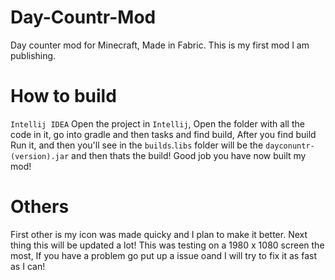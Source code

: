 # Day-Countr-Mod
Day counter mod for Minecraft, Made in Fabric.
This is my first mod I am publishing.
# How to build
`Intellij IDEA` 
Open the project in `Intellij`, Open the folder with all the code in it, go into gradle and then tasks and find build, 
After you find build Run it, and then you'll see in the `builds`.`libs` folder will be the `dayconuntr-(version).jar` and then thats the build!
Good job you have now built my mod!
# Others
First other is my icon was made quicky and I plan to make it better. 
Next thing this will be updated a lot! This was testing on a 1980 x 1080 screen the most, 
If you have a problem go put up a issue oand I will try to fix it as fast as I can!
